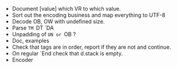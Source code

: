 * Document [value] which VR to which value.
* Sort out the encoding business and map everything to UTF-8 
* Decode OB, OW with undefined size. 
* Parse `TM `DT `DA
* Unpadding of `UN or `OB ?
* Doc, examples
* Check that tags are in order, report if they are not and continue.
* On regular `End check that d.stack is empty.
* Encoder
